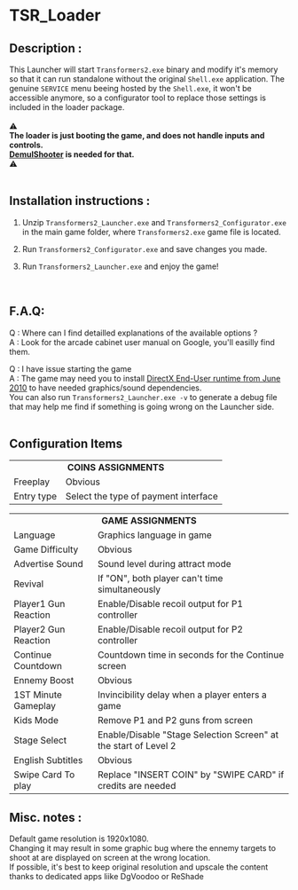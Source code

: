 # TSR_Loader

## Description :  
This Launcher will start `Transformers2.exe` binary and modify it's memory so that it can run standalone without the original `Shell.exe` application.
The genuine `SERVICE` menu beeing hosted by the `Shell.exe`, it won't be accessible anymore, so a configurator tool to replace those settings is included in the loader package.  
<br> 
⚠️   
<b>The loader is just booting the game, and does not handle inputs and controls.  
[DemulShooter](https://github.com/argonlefou/DemulShooter/wiki/Ringedge-2#transformers--shadow-rising) is needed for that.
</b>   
⚠️
<br><br>

## Installation instructions :
1. Unzip `Transformers2_Launcher.exe` and `Transformers2_Configurator.exe` in the main game folder, where `Transformers2.exe` game file is located.
  
2. Run `Transformers2_Configurator.exe` and save changes you made.
  
3. Run `Transformers2_Launcher.exe` and enjoy the game!  
<br>

## F.A.Q:
Q : Where can I find detailled explanations of the available options ?  
A : Look for the arcade cabinet user manual on Google, you'll easilly find them.

Q : I have issue starting the game  
A : The game may need you to install [DirectX End-User runtime from June 2010](https://www.microsoft.com/en-us/download/details.aspx?id=8109) to have needed graphics/sound dependencies.  
You can also run `Transformers2_Launcher.exe -v` to generate a debug file that may help me find if something is going wrong on the Launcher side.
<br><br>

## Configuration Items
<table>
  <tr><td align="center" colspan="2"><b>COINS ASSIGNMENTS</b></td></tr>
  <tr>
    <td>Freeplay</td>
    <td>Obvious</td>
  </tr>
  <tr>
    <td>Entry type</td>
    <td>Select the type of payment interface </td>
  </tr>
</table>

<table>
  <tr><td align="center" colspan="2"><b>GAME ASSIGNMENTS</b></td></tr>
  <tr>
    <td>Language</td>
    <td>Graphics language in game</td>
  </tr>
  <tr>
    <td>Game Difficulty</td>
    <td>Obvious</td>
  </tr>
  <tr>
    <td>Advertise Sound</td>
    <td>Sound level during attract mode</td>
  </tr>
  
  <tr>
    <td>Revival</td>
    <td>If "ON", both player can't time simultaneously</td>
  </tr>
  <tr>
    <td>Player1 Gun Reaction</td>
    <td>Enable/Disable recoil output for P1 controller</td>
  </tr>
  <tr>
    <td>Player2 Gun Reaction</td>
    <td>Enable/Disable recoil output for P2 controller</td>
  </tr>
  <tr>
    <td>Continue Countdown</td>
    <td>Countdown time in seconds for the Continue screen</td>
  </tr>
  <tr>
    <td>Ennemy Boost</td>
    <td>Obvious</td>
  </tr>
  <tr>
    <td>1ST Minute Gameplay	</td>
    <td>Invincibility delay when a player enters a game</td>
  </tr>
  <tr>
    <td>Kids Mode</td>
    <td>Remove P1 and P2 guns from screen</td>
  </tr>
  <tr>
    <td>Stage Select</td>
    <td>Enable/Disable "Stage Selection Screen" at the start of Level 2</td>
  </tr>

  <tr>
    <td>English Subtitles</td>
    <td>Obvious</td>
  </tr>
  <tr>
    <td>Swipe Card To play	</td>
    <td>Replace "INSERT COIN" by "SWIPE CARD" if credits are needed</td>
  </tr>
</table>

## Misc. notes :

Default game resolution is 1920x1080.  
Changing it may result in some graphic bug where the ennemy targets to shoot at are displayed on screen at the wrong location.
<br>
If possible, it's best to keep original resolution and upscale the content thanks to dedicated apps liike DgVoodoo or ReShade



